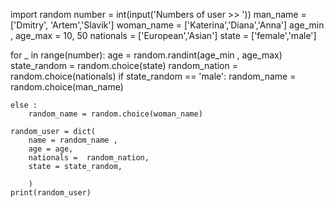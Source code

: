 import random
number = int(input('Numbers of user  >> '))
man_name = ['Dmitry', 'Artem','Slavik']
woman_name = ['Katerina','Diana','Anna']
age_min , age_max = 10, 50 
nationals = ['European','Asian']
state = ['female','male']

for _ in range(number):
    age = random.randint(age_min , age_max)
    state_random = random.choice(state)
    random_nation = random.choice(nationals) 
    if state_random == 'male':
        random_name = random.choice(man_name)

    else : 
        random_name = random.choice(woman_name)

    random_user = dict(
        name = random_name ,
        age = age,
        nationals =  random_nation,
        state = state_random,

        )
    print(random_user)
